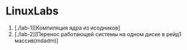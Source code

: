 # LinuxLabs
1. [./lab-1][Компиляция ядра из исодников]
2. [./lab-2][Перенос работающей системы на одном диске в рейд1 массив(mdadm)]

